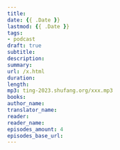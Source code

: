 ```yaml
---
title: 
date: {{ .Date }}
lastmod: {{ .Date }}
tags:
- podcast
draft: true
subtitle: 
description: 
summary: 
url: /x.html
duration: 
length: 
mp3: ting-2023.shufang.org/xxx.mp3
books: 
author_name: 
translator_name: 
reader: 
reader_name: 
episodes_amount: 4
episodes_base_url: 
---
```



